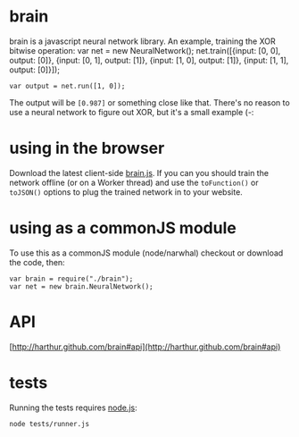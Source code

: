 # brain

brain is a javascript neural network library. An example, training the XOR bitwise operation:
	var net = new NeuralNetwork();
	net.train([{input: [0, 0], output: [0]},
	           {input: [0, 1], output: [1]},
	           {input: [1, 0], output: [1]},
	           {input: [1, 1], output: [0]}]);
	
	var output = net.run([1, 0]);

The output will be `[0.987]` or something close like that. There's no reason to use a neural network to figure out XOR, but it's a small example (-:

# using in the browser
Download the latest client-side [brain.js](http://github.com/harthur/brain/downloads). If you can you should train the network offline (or on a Worker thread) and use the `toFunction()` or `toJSON()` options to plug the trained network in to your website.

# using as a commonJS module
To use this as a commonJS module (node/narwhal) checkout or download the code, then:

	var brain = require("./brain");
	var net = new brain.NeuralNetwork();

# API
[http://harthur.github.com/brain#api](http://harthur.github.com/brain#api)

# tests
Running the tests requires [node.js](http://nodejs.org/):

	node tests/runner.js
	
